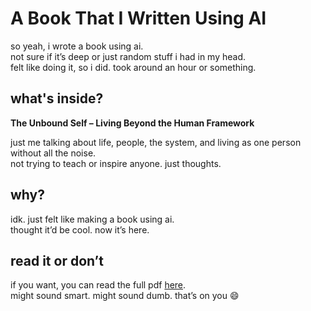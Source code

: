 # A Book That I Written Using AI

so yeah, i wrote a book using ai.  
not sure if it’s deep or just random stuff i had in my head.  
felt like doing it, so i did. took around an hour or something.  

## what's inside?

**The Unbound Self – Living Beyond the Human Framework**

just me talking about life, people, the system, and living as one person without all the noise.  
not trying to teach or inspire anyone. just thoughts.

## why?

idk. just felt like making a book using ai.  
thought it’d be cool. now it’s here.

## read it or don’t

if you want, you can read the full pdf [here](./the-unbound-self-living-beyond-the-human-framework-STANDARD.pdf).  
might sound smart. might sound dumb. that’s on you 😄


